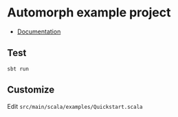 # Automorph example project

* [Documentation](https://automorph.org)


## Test

`sbt run`


## Customize

Edit `src/main/scala/examples/Quickstart.scala`

